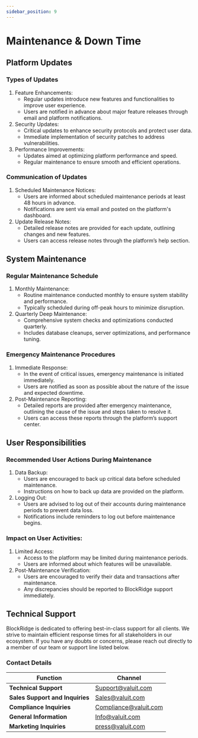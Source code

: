 ```yaml
---
sidebar_position: 9
---
```


# Maintenance & Down Time

## Platform Updates

### Types of Updates

1. Feature Enhancements:
    - Regular updates introduce new features and functionalities to improve user experience.
    - Users are notified in advance about major feature releases through email and platform notifications.
2. Security Updates:
    - Critical updates to enhance security protocols and protect user data.
    - Immediate implementation of security patches to address vulnerabilities.
3. Performance Improvements:
    - Updates aimed at optimizing platform performance and speed.
    - Regular maintenance to ensure smooth and efficient operations.

### Communication of Updates

1. Scheduled Maintenance Notices:
    - Users are informed about scheduled maintenance periods at least 48 hours in advance.
    - Notifications are sent via email and posted on the platform's dashboard.
2. Update Release Notes:
    - Detailed release notes are provided for each update, outlining changes and new features.
    - Users can access release notes through the platform’s help section.

## System Maintenance

### Regular Maintenance Schedule

1. Monthly Maintenance:
    - Routine maintenance conducted monthly to ensure system stability and performance.
    - Typically scheduled during off-peak hours to minimize disruption.
2. Quarterly Deep Maintenance:
    - Comprehensive system checks and optimizations conducted quarterly.
    - Includes database cleanups, server optimizations, and performance tuning.

### Emergency Maintenance Procedures

1. Immediate Response:
    - In the event of critical issues, emergency maintenance is initiated immediately.
    - Users are notified as soon as possible about the nature of the issue and expected downtime.
2. Post-Maintenance Reporting:
    - Detailed reports are provided after emergency maintenance, outlining the cause of the issue and steps taken to resolve it.
    - Users can access these reports through the platform’s support center.

## User Responsibilities

### Recommended User Actions During Maintenance

1. Data Backup:
    - Users are encouraged to back up critical data before scheduled maintenance.
    - Instructions on how to back up data are provided on the platform.
2. Logging Out:
    - Users are advised to log out of their accounts during maintenance periods to prevent data loss.
    - Notifications include reminders to log out before maintenance begins.

### Impact on User Activities:

1. Limited Access:
    - Access to the platform may be limited during maintenance periods.
    - Users are informed about which features will be unavailable.
2. Post-Maintenance Verification:
    - Users are encouraged to verify their data and transactions after maintenance.
    - Any discrepancies should be reported to BlockRidge support immediately.

## Technical Support

BlockRidge is dedicated to offering best-in-class support for all clients. We strive to maintain efficient response times for all stakeholders in our ecosystem. If you have any doubts or concerns, please reach out directly to a member of our team or support line listed below.

### Contact Details

| **Function** | **Channel** |
| --- | --- |
| **Technical Support** | Support@valuit.com |
| **Sales Support and Inquiries** | Sales@valuit.com |
| **Compliance Inquiries** | Compliance@valuit.com |
| **General Information** | Info@valuit.com |
| **Marketing Inquiries** | press@valuit.com |